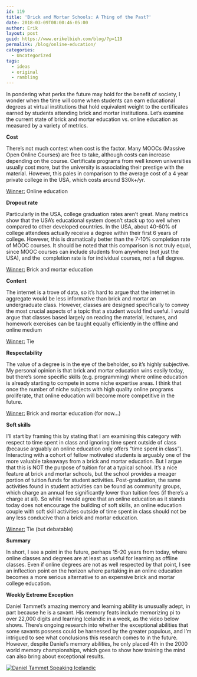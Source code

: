 ```yaml
---
id: 119
title: 'Brick and Mortar Schools: A Thing of the Past?'
date: 2018-03-09T08:00:46-05:00
author: Erik
layout: post
guid: https://www.erikelbieh.com/blog/?p=119
permalink: /blog/online-education/
categories:
  - Uncategorized
tags:
  - ideas
  - original
  - rambling
---
```

In pondering what perks the future may hold for the benefit of society, I wonder when the time will come when students can earn educational degrees at virtual institutions that hold equivalent weight to the certificates earned by students attending brick and mortar institutions. Let’s examine the current state of brick and mortar education vs. online education as measured by a variety of metrics.

<!--more-->

**Cost**

There’s not much contest when cost is the factor. Many MOOCs (Massive Open Online Courses) are free to take, although costs can increase depending on the course. Certificate programs from well known universities usually cost more, but the university is associating their prestige with the material. However, this pales in comparison to the average cost of a 4 year private college in the USA, which costs around $30k+/yr.

<u>Winner:</u> Online education

**Dropout rate**

Particularly in the USA, college graduation rates aren’t great. Many metrics show that the USA’s educational system doesn’t stack up too well when compared to other developed countries. In the USA, about 40-60% of college attendees actually receive a degree within their first 6 years of college. However, this is dramatically better than the 7-10% completion rate of MOOC courses. It should be noted that this comparison is not truly equal, since MOOC courses can include students from anywhere (not just the USA), and the  completion rate is for individual courses, not a full degree.

<u>Winner:</u> Brick and mortar education

**Content**

The internet is a trove of data, so it’s hard to argue that the internet in aggregate would be less informative than brick and mortar an undergraduate class. However, classes are designed specifically to convey the most crucial aspects of a topic that a student would find useful. I would argue that classes based largely on reading the material, lectures, and homework exercises can be taught equally efficiently in the offline and online medium

<span style="text-decoration: underline;">Winner:</span> Tie

**Respectability**

The value of a degree is in the eye of the beholder, so it&#8217;s highly subjective. My personal opinion is that brick and mortar education wins easily today, but there&#8217;s some specific skills (e.g. programming) where online education is already starting to compete in some niche expertise areas. I think that once the number of niche subjects with high quality online programs proliferate, that online education will become more competitive in the future.

<span style="text-decoration: underline;">Winner:</span> Brick and mortar education (for now&#8230;)

**Soft skills**

I’ll start by framing this by stating that I am examining this category with respect to time spent in class and ignoring time spent outside of class (because arguably an online education only offers “time spent in class”). Interacting with a cohort of fellow motivated students is arguably one of the more valuable takeaways from a brick and mortar education. But I argue that this is NOT the purpose of tuition for at a typical school. It’s a nice feature at brick and mortar schools, but the school provides a meager portion of tuition funds for student activities. Post-graduation, the same activities found in student activities can be found as community groups, which charge an annual fee significantly lower than tuition fees (if there’s a charge at all). So while I would agree that an online education as it stands today does not encourage the building of soft skills, an online education couple with soft skill activities outside of time spent in class should not be any less conducive than a brick and mortar education.

<u>Winner:</u> Tie (but debatable)

**Summary**

In short, I see a point in the future, perhaps 15-20 years from today, where online classes and degrees are at least as useful for learning as offline classes. Even if online degrees are not as well respected by that point, I see an inflection point on the horizon where partaking in an online education becomes a more serious alternative to an expensive brick and mortar college education.

**Weekly Extreme Exception**

Daniel Tammet&#8217;s amazing memory and learning ability is unusually adept, in part because he is a savant. His memory feats include memorizing pi to over 22,000 digits and learning Icelandic in a week, as the video below shows. There&#8217;s ongoing research into whether the exceptional abilities that some savants possess could be harnessed by the greater populous, and I&#8217;m intrigued to see what conclusions this research comes to in the future. However, despite Daniel&#8217;s memory abilities, he only placed 4th in the 2000 world memory championships, which goes to show how training the mind can also bring about exceptional results.

[![Daniel Tammet Speaking Icelandic](http://img.youtube.com/vi/_GXjPEkDfek/0.jpg)](http://www.youtube.com/watch?v=_GXjPEkDfek "Savant learns how to speak Icelandic in a week")
